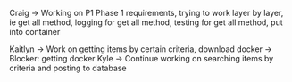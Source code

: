 Craig -> Working on P1 Phase 1 requirements, trying to work layer by layer, ie get all method, logging for get all method, testing for get all method, put into container

Kaitlyn -> Work on getting items by certain criteria, download docker 
	-> Blocker: getting docker
Kyle -> Continue working on searching items by criteria and posting to database

